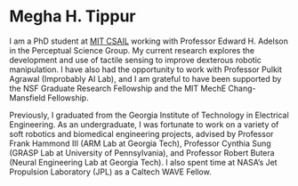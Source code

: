 # Megha H. Tippur
I am a PhD student at [MIT CSAIL](https://www.csail.mit.edu/) working with Professor Edward H. Adelson in the Perceptual Science Group. My current research explores the development and use of tactile sensing to improve dexterous robotic manipulation. I have also had the opportunity to work with Professor Pulkit Agrawal (Improbably AI Lab), and I am grateful to have been supported by the NSF Graduate Research Fellowship and the MIT MechE Chang-Mansfield Fellowship. 

Previously, I graduated from the Georgia Institute of Technology in Electrical Engineering. As an undergraduate, I was fortunate to work on a variety of soft robotics and biomedical engineering projects, advised by Professor Frank Hammond III (ARM Lab at Georgia Tech), Professor Cynthia Sung (GRASP Lab at University of Pennsylvania), and Professor Robert Butera (Neural Engineering Lab at Georgia Tech). I also spent time at NASA’s Jet Propulsion Laboratory (JPL) as a Caltech WAVE Fellow.
